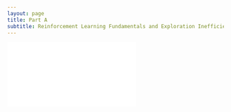 ```yaml
---
layout: page
title: Part A  
subtitle: Reinforcement Learning Fundamentals and Exploration Inefficiency
---
```

![](./resources/code/partA/classic_explore.html)